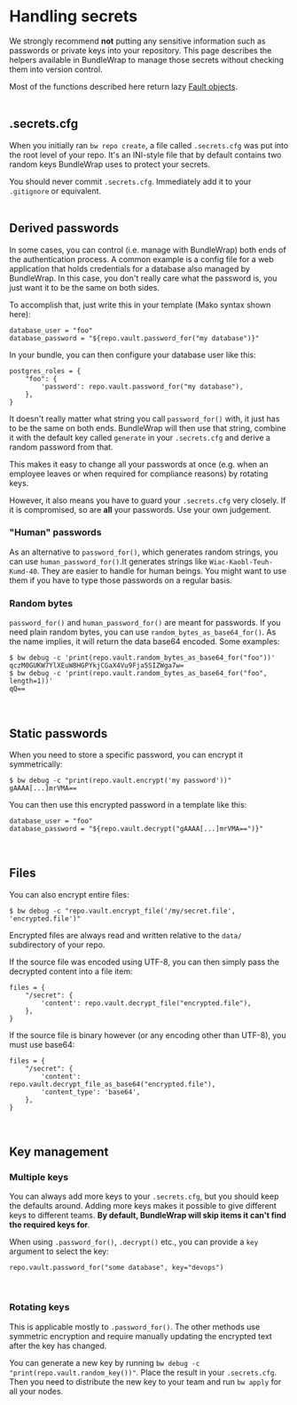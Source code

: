 # Handling secrets

We strongly recommend **not** putting any sensitive information such as passwords or private keys into your repository. This page describes the helpers available in BundleWrap to manage those secrets without checking them into version control.

<div class="alert alert-info">Most of the functions described here return lazy <a href="../api/#bundlewraputilsfault">Fault objects</a>.</div>

<br>

## .secrets.cfg

When you initially ran `bw repo create`, a file called `.secrets.cfg` was put into the root level of your repo. It's an INI-style file that by default contains two random keys BundleWrap uses to protect your secrets.

<div class="alert alert-danger">You should never commit <code>.secrets.cfg</code>. Immediately add it to your <code>.gitignore</code> or equivalent.</div>

<br>

## Derived passwords

In some cases, you can control (i.e. manage with BundleWrap) both ends of the authentication process. A common example is a config file for a web application that holds credentials for a database also managed by BundleWrap. In this case, you don't really care what the password is, you just want it to be the same on both sides.

To accomplish that, just write this in your template (Mako syntax shown here):

<pre><code class="nohighlight">database_user = "foo"
database_password = "${repo.vault.password_for("my database")}"
</code></pre>

In your bundle, you can then configure your database user like this:

	postgres_roles = {
	    "foo": {
	        'password': repo.vault.password_for("my database"),
	    },
	}

It doesn't really matter what string you call `password_for()` with, it just has to be the same on both ends. BundleWrap will then use that string, combine it with the default key called `generate` in your `.secrets.cfg` and derive a random password from that.

This makes it easy to change all your passwords at once (e.g. when an employee leaves or when required for compliance reasons) by rotating keys.

<div class="alert alert-warning">However, it also means you have to guard your <code>.secrets.cfg</code> very closely. If it is compromised, so are <strong>all</strong> your passwords. Use your own judgement.</div>

### "Human" passwords

As an alternative to `password_for()`, which generates random strings, you can use `human_password_for()`.It generates strings like `Wiac-Kaobl-Teuh-Kumd-40`. They are easier to handle for human beings. You might want to use them if you have to type those passwords on a regular basis.

### Random bytes

`password_for()` and `human_password_for()` are meant for passwords. If you need plain random bytes, you can use `random_bytes_as_base64_for()`. As the name implies, it will return the data base64 encoded. Some examples:

<pre><code class="nohighlight">$ bw debug -c 'print(repo.vault.random_bytes_as_base64_for("foo"))'
qczM0GUKW7YlXEuW8HGPYkjCGaX4Vu9Fja5SIZWga7w=
$ bw debug -c 'print(repo.vault.random_bytes_as_base64_for("foo", length=1))'
qQ==
</code></pre>

<br>

## Static passwords

When you need to store a specific password, you can encrypt it symmetrically:

<pre><code class="nohighlight">$ bw debug -c "print(repo.vault.encrypt('my password'))"
gAAAA[...]mrVMA==
</code></pre>

You can then use this encrypted password in a template like this:

<pre><code class="nohighlight">database_user = "foo"
database_password = "${repo.vault.decrypt("gAAAA[...]mrVMA==")}"
</code></pre>

<br>

## Files

You can also encrypt entire files:

<pre><code class="nohighlight">$ bw debug -c "repo.vault.encrypt_file('/my/secret.file', 'encrypted.file')"</code></pre>

<div class="alert alert-info">Encrypted files are always read and written relative to the <code>data/</code> subdirectory of your repo.</div>

If the source file was encoded using UTF-8, you can then simply pass the decrypted content into a file item:

	files = {
	    "/secret": {
	        'content': repo.vault.decrypt_file("encrypted.file"),
	    },
	}

If the source file is binary however (or any encoding other than UTF-8), you must use base64:

	files = {
	    "/secret": {
	        'content': repo.vault.decrypt_file_as_base64("encrypted.file"),
	        'content_type': 'base64',
	    },
	}

<br>

## Key management

### Multiple keys

You can always add more keys to your `.secrets.cfg`, but you should keep the defaults around. Adding more keys makes it possible to give different keys to different teams. **By default, BundleWrap will skip items it can't find the required keys for**.

When using `.password_for()`, `.decrypt()` etc., you can provide a `key` argument to select the key:

	repo.vault.password_for("some database", key="devops")

<br>

### Rotating keys

<div class="alert alert-info">This is applicable mostly to <code>.password_for()</code>. The other methods use symmetric encryption and require manually updating the encrypted text after the key has changed.</div>

You can generate a new key by running `bw debug -c "print(repo.vault.random_key())"`. Place the result in your `.secrets.cfg`. Then you need to distribute the new key to your team and run `bw apply` for all your nodes.
